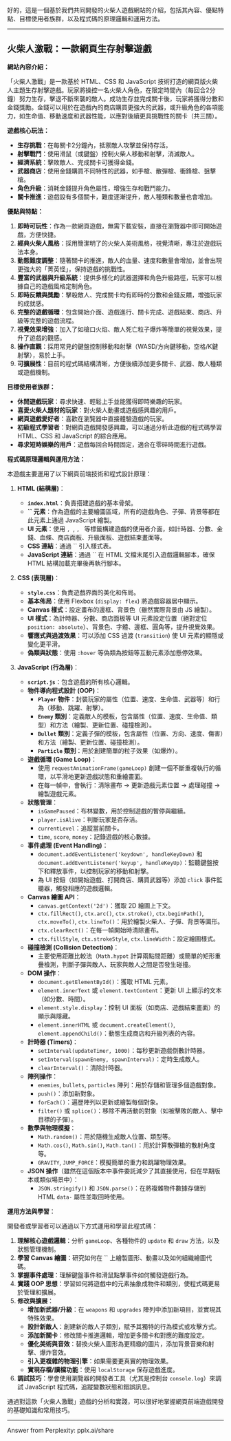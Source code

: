 好的，這是一個基於我們共同開發的火柴人遊戲網站的介紹，包括其內容、優點特點、目標使用者族群，以及程式碼的原理邏輯和運用方法。

---

## 火柴人激戰：一款網頁生存射擊遊戲

**網站內容介紹：**

「火柴人激戰」是一款基於 HTML、CSS 和 JavaScript 技術打造的網頁版火柴人主題生存射擊遊戲。玩家將操控一名火柴人角色，在限定時間內（每回合2分鐘）努力生存，擊退不斷來襲的敵人。成功生存並完成關卡後，玩家將獲得分數和金錢獎勵。金錢可以用於在遊戲內的商店購買更強大的武器，或升級角色的各項能力，如生命值、移動速度和武器性能，以應對後續更具挑戰性的關卡（共三關）。

**遊戲核心玩法：**

*   **生存挑戰**：在每關卡2分鐘內，抵禦敵人攻擊並保持存活。
*   **射擊戰鬥**：使用滑鼠（或鍵盤）控制火柴人移動和射擊，消滅敵人。
*   **經濟系統**：擊敗敵人、完成關卡可獲得金錢。
*   **武器商店**：使用金錢購買不同特性的武器，如手槍、散彈槍、衝鋒槍、狙擊槍。
*   **角色升級**：消耗金錢提升角色屬性，增強生存和戰鬥能力。
*   **關卡推進**：遊戲設有多個關卡，難度逐漸提升，敵人種類和數量也會增加。

**優點與特點：**

1.  **即時可玩性**：作為一款網頁遊戲，無需下載安裝，直接在瀏覽器中即可開始遊戲，方便快捷。
2.  **經典火柴人風格**：採用簡潔明了的火柴人美術風格，視覺清晰，專注於遊戲玩法本身。
3.  **動態難度調整**：隨著關卡的推進，敵人的血量、速度和數量會增加，並會出現更強大的「菁英怪」，保持遊戲的挑戰性。
4.  **豐富的武器與升級系統**：提供多樣化的武器選擇和角色升級路徑，玩家可以根據自己的遊戲風格定制角色。
5.  **即時反饋與獎勵**：擊殺敵人、完成關卡均有即時的分數和金錢反饋，增強玩家的成就感。
6.  **完整的遊戲循環**：包含開始介面、遊戲進行、關卡完成、遊戲結束、商店、升級等完整的遊戲流程。
7.  **視覺效果增強**：加入了如槍口火焰、敵人死亡粒子爆炸等簡單的視覺效果，提升了遊戲的觀感。
8.  **操作直觀**：採用常見的鍵盤控制移動和射擊（WASD/方向鍵移動，空格/K鍵射擊），易於上手。
9.  **可擴展性**：目前的程式碼結構清晰，方便後續添加更多關卡、武器、敵人種類或遊戲機制。

**目標使用者族群：**

*   **休閒遊戲玩家**：尋求快速、輕鬆上手並能獲得即時樂趣的玩家。
*   **喜愛火柴人題材的玩家**：對火柴人動畫或遊戲感興趣的用戶。
*   **網頁遊戲愛好者**：喜歡在瀏覽器中直接體驗遊戲的玩家。
*   **初級程式學習者**：對網頁遊戲開發感興趣，可以通過分析此遊戲的程式碼學習 HTML、CSS 和 JavaScript 的綜合應用。
*   **尋求短時娛樂的用戶**：遊戲每回合時間固定，適合在零碎時間進行遊戲。

**程式碼原理邏輯與運用方法：**

本遊戲主要運用了以下網頁前端技術和程式設計原理：

1.  **HTML (結構層)**：
    *   **`index.html`**：負責搭建遊戲的基本骨架。
    *   **`` 元素**：作為遊戲的主要繪圖區域，所有的遊戲角色、子彈、背景等都在此元素上通過 JavaScript 繪製。
    *   **UI 元素**：使用 ``, ``, ``, `` 等標籤構建遊戲的使用者介面，如計時器、分數、金錢、血條、商店面板、升級面板、遊戲結束畫面等。
    *   **CSS 連結**：通過 `` 引入樣式表。
    *   **JavaScript 連結**：通過 `` 在 HTML 文檔末尾引入遊戲邏輯腳本，確保 HTML 結構加載完畢後再執行腳本。

2.  **CSS (表現層)**：
    *   **`style.css`**：負責遊戲界面的美化和佈局。
    *   **基本佈局**：使用 Flexbox (`display: flex`) 將遊戲容器居中顯示。
    *   **Canvas 樣式**：設定畫布的邊框、背景色（雖然實際背景由 JS 繪製）。
    *   **UI 樣式**：為計時器、分數、商店面板等 UI 元素設定位置（絕對定位 `position: absolute`）、背景色、字體、邊框、圓角等，提升視覺效果。
    *   **響應式與過渡效果**：可以添加 CSS 過渡 (`transition`) 使 UI 元素的顯隱或變化更平滑。
    *   **偽類與狀態**：使用 `:hover` 等偽類為按鈕等互動元素添加懸停效果。

3.  **JavaScript (行為層)**：
    *   **`script.js`**：包含遊戲的所有核心邏輯。
    *   **物件導向程式設計 (OOP)**：
        *   **`Player` 物件**：封裝玩家的屬性（位置、速度、生命值、武器等）和行為（移動、跳躍、射擊）。
        *   **`Enemy` 類別**：定義敵人的模板，包含屬性（位置、速度、生命值、類型）和方法（繪製、更新位置、碰撞檢測）。
        *   **`Bullet` 類別**：定義子彈的模板，包含屬性（位置、方向、速度、傷害）和方法（繪製、更新位置、碰撞檢測）。
        *   **`Particle` 類別**：用於創建簡單的粒子效果（如爆炸）。
    *   **遊戲循環 (Game Loop)**：
        *   使用 `requestAnimationFrame(gameLoop)` 創建一個不斷重複執行的循環，以平滑地更新遊戲狀態和重繪畫面。
        *   在每一幀中，會執行：清除畫布 -> 更新遊戲元素位置 -> 處理碰撞 -> 繪製遊戲元素。
    *   **狀態管理**：
        *   `isGamePaused`：布林變數，用於控制遊戲的暫停與繼續。
        *   `player.isAlive`：判斷玩家是否存活。
        *   `currentLevel`：追蹤當前關卡。
        *   `time`, `score`, `money`：記錄遊戲的核心數據。
    *   **事件處理 (Event Handling)**：
        *   `document.addEventListener('keydown', handleKeyDown)` 和 `document.addEventListener('keyup', handleKeyUp)`：監聽鍵盤按下和釋放事件，以控制玩家的移動和射擊。
        *   為 UI 按鈕（如開始遊戲、打開商店、購買武器等）添加 `click` 事件監聽器，觸發相應的遊戲邏輯。
    *   **Canvas 繪圖 API**：
        *   `canvas.getContext('2d')`：獲取 2D 繪圖上下文。
        *   `ctx.fillRect()`, `ctx.arc()`, `ctx.stroke()`, `ctx.beginPath()`, `ctx.moveTo()`, `ctx.lineTo()`：用於繪製火柴人、子彈、背景等圖形。
        *   `ctx.clearRect()`：在每一幀開始時清除畫布。
        *   `ctx.fillStyle`, `ctx.strokeStyle`, `ctx.lineWidth`：設定繪圖樣式。
    *   **碰撞檢測 (Collision Detection)**：
        *   主要使用距離比較法（`Math.hypot` 計算兩點間距離）或簡單的矩形重疊檢測，判斷子彈與敵人、玩家與敵人之間是否發生碰撞。
    *   **DOM 操作**：
        *   `document.getElementById()`：獲取 HTML 元素。
        *   `element.innerText` 或 `element.textContent`：更新 UI 上顯示的文本（如分數、時間）。
        *   `element.style.display`：控制 UI 面板（如商店、遊戲結束畫面）的顯示與隱藏。
        *   `element.innerHTML` 或 `document.createElement()`, `element.appendChild()`：動態生成商店和升級列表的內容。
    *   **計時器 (Timers)**：
        *   `setInterval(updateTimer, 1000)`：每秒更新遊戲倒數計時器。
        *   `setInterval(spawnEnemy, spawnInterval)`：定時生成敵人。
        *   `clearInterval()`：清除計時器。
    *   **陣列操作**：
        *   `enemies`, `bullets`, `particles` 陣列：用於存儲和管理多個遊戲對象。
        *   `push()`：添加新對象。
        *   `forEach()`：遍歷陣列以更新或繪製每個對象。
        *   `filter()` 或 `splice()`：移除不再活動的對象（如被擊敗的敵人、擊中目標的子彈）。
    *   **數學與物理模擬**：
        *   `Math.random()`：用於隨機生成敵人位置、類型等。
        *   `Math.cos()`, `Math.sin()`, `Math.tan()`：用於計算散彈槍的散射角度等。
        *   `GRAVITY`, `JUMP_FORCE`：模擬簡單的重力和跳躍物理效果。
    *   **JSON 操作**（雖然在這個版本中事件委託減少了其直接使用，但在早期版本或類似場景中）：
        *   `JSON.stringify()` 和 `JSON.parse()`：在將複雜物件數據存儲到 HTML `data-` 屬性並取回時使用。

**運用方法與學習**：

開發者或學習者可以通過以下方式運用和學習此程式碼：

1.  **理解核心遊戲邏輯**：分析 `gameLoop`、各種物件的 `update` 和 `draw` 方法，以及狀態管理機制。
2.  **學習 Canvas 繪圖**：研究如何在 `` 上繪製圖形、動畫以及如何組織繪圖代碼。
3.  **掌握事件處理**：理解鍵盤事件和滑鼠點擊事件如何觸發遊戲行為。
4.  **實踐 OOP 思想**：學習如何將遊戲中的元素抽象成物件和類別，使程式碼更易於管理和擴展。
5.  **修改與擴展**：
    *   **增加新武器/升級**：在 `weapons` 和 `upgrades` 陣列中添加新項目，並實現其特殊效果。
    *   **設計新敵人**：創建新的敵人子類別，賦予其獨特的行為模式或攻擊方式。
    *   **添加新關卡**：修改關卡推進邏輯，增加更多關卡和對應的難度設定。
    *   **優化美術與音效**：替換火柴人圖形為更精緻的圖片，添加背景音樂和射擊、爆炸音效。
    *   **引入更複雜的物理引擎**：如果需要更真實的物理效果。
    *   **實現存檔/讀檔功能**：使用 `localStorage` 保存遊戲進度。
6.  **調試技巧**：學會使用瀏覽器的開發者工具（尤其是控制台 `console.log`）來調試 JavaScript 程式碼，追蹤變數狀態和錯誤訊息。

通過對這款「火柴人激戰」遊戲的分析和實踐，可以很好地掌握網頁前端遊戲開發的基礎知識和常用技巧。

---
Answer from Perplexity: pplx.ai/share
